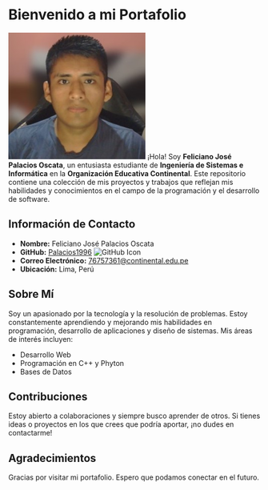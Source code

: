 # Bienvenido a mi Portafolio
![Foto de Feliciano](palacios.jpg) 
¡Hola! Soy **Feliciano José Palacios Oscata**, un entusiasta estudiante de **Ingeniería de Sistemas e Informática**  en la **Organización Educativa Continental**. Este repositorio contiene una colección de mis proyectos y trabajos   que reflejan mis habilidades y conocimientos en el campo de la programación y el desarrollo de software.
 
## Información de Contacto

- **Nombre:** Feliciano José Palacios Oscata
- **GitHub:** [Palacios1996](https://github.com/Palacios1996) ![GitHub Icon](https://img.icons8.com/ios-filled/50/000000/github.png)
- **Correo Electrónico:** [76757361@continental.edu.pe](mailto:76757361@continental.edu.pe)
- **Ubicación:** Lima, Perú

## Sobre Mí

Soy un apasionado por la tecnología y la resolución de problemas. Estoy constantemente aprendiendo y mejorando mis habilidades en programación, desarrollo de aplicaciones y diseño de sistemas. Mis áreas de interés incluyen:

- Desarrollo Web
- Programación en C++ y Phyton
- Bases de Datos

## Contribuciones

Estoy abierto a colaboraciones y siempre busco aprender de otros. Si tienes ideas o proyectos en los que crees que podría aportar, ¡no dudes en contactarme!

## Agradecimientos

Gracias por visitar mi portafolio. Espero que podamos conectar en el futuro.
